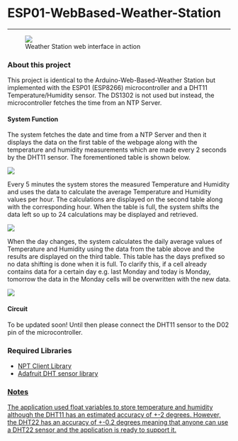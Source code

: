 <h1>ESP01-WebBased-Weather-Station</h1>
<hr>
<figure>
  <img src = "https://user-images.githubusercontent.com/11696874/79064885-28950100-7cb5-11ea-9724-6e048fa38de1.png">
  <figcaption> Weather Station web interface in action</figcaption>
</figure>

<h3>About this project</h3>
  <p> This project is identical to the Arduino-Web-Based-Weather Station but implemented with the ESP01 (ESP8266) microcontroller and a DHT11 Temperature/Humidity sensor. The DS1302 is not used but instead, the microcontroller fetches the time from an NTP Server.</p>
  <h4> System Function</h4>
  <p> The system fetches the date and time from a NTP Server and then it displays the data on the first table of the webpage along with the temperature and humidity measurements which are made every 2 seconds by the DHT11 sensor. The forementioned table is shown below.</p>
  <img src= "https://user-images.githubusercontent.com/11696874/78470346-6d5aee00-7731-11ea-907f-b30ef4c0a466.png">
  <p> Every 5 minutes the system stores the measured Temperature and Humidity and uses the data to calculate the average Temperature and Humidity values per hour. The calculations are displayed on the second table along with the corresponding hour. When the table is full, the system shifts the data left so up to 24 calculations may be displayed and retrieved.</p>
  <img src = "https://user-images.githubusercontent.com/11696874/78470478-9334c280-7732-11ea-8a5e-759969fea7df.png">
<p> When the day changes, the system calculates the daily average values of Temperature and Humidity using the data from the table above and the results are displayed on the third table. This table has the days prefixed so no data shifting is done when it is full. To clarify this, if a cell already contains data for a certain day e.g. last Monday and today is Monday, tomorrow the data in the Monday cells will be overwritten with the new data.</p>
  <img src = "https://user-images.githubusercontent.com/11696874/78470608-94b2ba80-7733-11ea-836d-97b41877a133.png">
<h4>Circuit</h4>
To be updated soon! Until then please connect the DHT11 sensor to the D02 pin of the microcontroller.


<h3>Required Libraries</h3>
<ul>
  <li><a href = "https://github.com/arduino-libraries/NTPClient">NPT Client Library</li>
  <li><a href = "https://github.com/adafruit/DHT-sensor-library">Adafruit DHT sensor library</li>
</ul>

<h3>Notes</h3>
<p>The application used float variables to store temperature and humidity although the DHT11 has an estimated accuracy of +-2 degrees. However, the DHT22 has an accuracy of +-0.2 degrees meaning that anyone can use a DHT22 sensor and the application is ready to support it.</p> 
